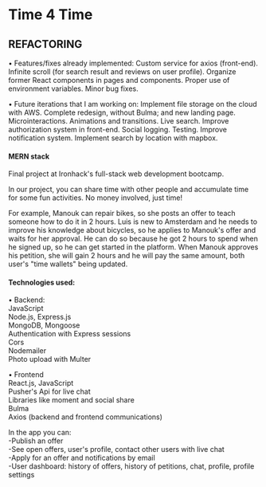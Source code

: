 # Time 4 Time

## REFACTORING

• Features/fixes already implemented:
Custom service for axios (front-end).
Infinite scroll (for search result and reviews on user profile).
Organize former React components in pages and components.
Proper use of environment variables.
Minor bug fixes.

• Future iterations that I am working on:
Implement file storage on the cloud with AWS.
Complete redesign, without Bulma; and new landing page.
Microinteractions.
Animations and transitions.
Live search.
Improve authorization system in front-end.
Social logging.
Testing.
Improve notification system.
Implement search by location with mapbox.

#### MERN stack

Final project at Ironhack's full-stack web development bootcamp.

In our project, you can share time with other people and accumulate time for some fun activities. No money involved, just time!

For example, Manouk can repair bikes, so she posts an offer to teach someone how to do it in 2 hours. Luis is new to Amsterdam and he needs to improve his knowledge about bicycles, so he applies to Manouk's offer and waits for her approval. He can do so because he got 2 hours to spend when he signed up, so he can get started in the platform. When Manouk approves his petition, she will gain 2 hours and he will pay the same amount, both user's "time wallets" being updated.
  
  
#### Technologies used:

• Backend:  
  JavaScript  
  Node.js, Express.js  
  MongoDB, Mongoose  
  Authentication with Express sessions  
  Cors  
  Nodemailer  
  Photo upload with Multer  
    
• Frontend  
  React.js, JavaScript  
  Pusher's Api for live chat  
  Libraries like moment and social share  
  Bulma  
  Axios (backend and frontend communications)  

In the app you can:  
-Publish an offer  
-See open offers, user's profile, contact other users with live chat  
-Apply for an offer and notifications by email  
-User dashboard: history of offers, history of petitions, chat, profile, profile settings  
